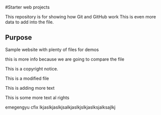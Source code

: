 #Starter web projects


This repository is for showing how Git and GitHub work
This is even more data to add into the file. 
## Purpose



Sample website with plenty of files for demos

this is more info because we are going to compare the file 

This is a copyright notice.



This is a modified file


This is adding more text


This is some more text al rights 


emegengyu cfix lkjaslkjaslkjsalkjaslkjslkjaslksjalksajlkj
